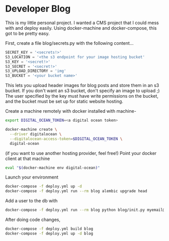 # Developer Blog

This is my little personal project.  I wanted a CMS project that I could mess
with and deploy easily.  Using docker-machine and docker-compose, this got to
be pretty easy.

First, create a file blog/secrets.py with the following content...
```python
SECRET_KEY = '<secrets!>'
S3_LOCATION = '<the s3 endpoint for your image hosting bucket'
S3_KEY = '<secret!>'
S3_SECRET = '<secret!>'
S3_UPLOAD_DIRECTORY = 'img'
S3_BUCKET = '<your bucket name>'
```

This lets you upload header images for blog posts and store them in an
s3 bucket.  If you don't want an s3 bucket, don't specify an image to
upload ;)  The user specified by the key must have write permissions on
the bucket, and the bucket must be set up for static website hosting.

Create a machine remotely with docker installed with machine-

```sh
export DIGITAL_OCEAN_TOKEN=<a digital ocean token>

docker-machine create \
  --driver digitalocean \
  --digitalocean-access-token=$DIGITAL_OCEAN_TOKEN \
  digital-ocean
```
(if you want to use another hosting provider, feel free!)
Point your docker client at that machine

```sh
eval "$(docker-machine env digital-ocean)"
```

Launch your environment

```sh
docker-compose -f deploy.yml up -d
docker-compose -f deploy.yml run --rm blog alembic upgrade head
```

Add a user to the db with

```sh
docker-compose -f deploy.yml run --rm blog python blog/init.py myemail@example.com mypassword
```

After doing code changes,

```sh
docker-compose -f deploy.yml build blog
docker-compose -f deploy.yml up -d blog
```
